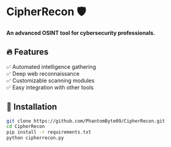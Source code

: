# CipherRecon 🛡️  

**An advanced OSINT tool for cybersecurity professionals.**  

## 🔥 Features  
✅ Automated intelligence gathering  
✅ Deep web reconnaissance  
✅ Customizable scanning modules  
✅ Easy integration with other tools  

## 🚀 Installation  
```bash
git clone https://github.com/PhantomByte09/CipherRecon.git  
cd CipherRecon  
pip install -r requirements.txt  
python cipherrecon.py
